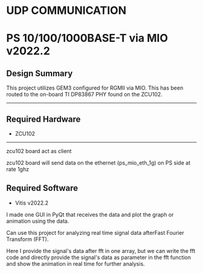 # UDP COMMUNICATION 

# PS 10/100/1000BASE-T via MIO v2022.2

## **Design Summary**

This project utilizes GEM3 configured for RGMII via MIO. This has been routed to the on-board TI DP83867 PHY found on the ZCU102.

---

## **Required Hardware**
- ZCU102
---

zcu102 board act as client 

zcu102 board will send data on the ethernet (ps_mio_eth_1g) on PS side at rate 1ghz

## **Required Software**
 - Vitis v2022.2

I made one GUI in PyQt that receives the data and plot the graph or animation using the data. 

Can use this project for analyzing real time signal data afterFast Fourier Transform (FFT).

Here I provide the signal's data after fft in one array, but we can write the fft code and directly provide the signal's data as parameter in the fft function and show the animation in real time for further analysis.
